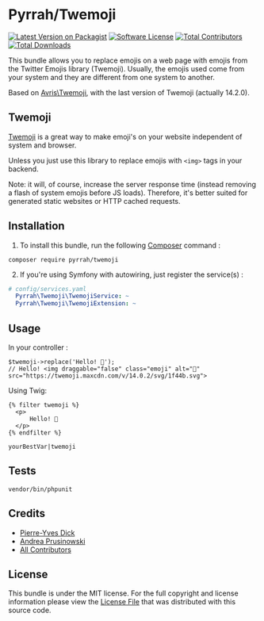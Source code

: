 # Pyrrah/Twemoji

[![Latest Version on Packagist][ico-version]][link-packagist]
[![Software License][ico-license]](LICENSE)
[![Total Contributors][ico-contributors]][link-contributors]
[![Total Downloads][ico-downloads]][link-downloads]

This bundle allows you to replace emojis on a web page with emojis from the Twitter Emojis library (Twemoji).
Usually, the emojis used come from your system and they are different from one system to another.

Based on [Avris\Twemoji](https://gitlab.com/Avris/Twemoji), with the last version of Twemoji (actually 14.2.0).

Twemoji
-------
[Twemoji](https://github.com/twitter/twemoji) is a great way to make emoji's on your website independent of system and browser.

Unless you just use this library to replace emojis with `<img>` tags in your backend.

Note: it will, of course, increase the server response time (instead removing a flash of system emojis before JS loads).
Therefore, it's better suited for generated static websites or HTTP cached requests.

Installation
------------

  1. To install this bundle, run the following [Composer](https://getcomposer.org/) command :

  ```
  composer require pyrrah/twemoji
  ```

  2. If you're using Symfony with autowiring, just register the service(s) :

  ```yaml
  # config/services.yaml
    Pyrrah\Twemoji\TwemojiService: ~
    Pyrrah\Twemoji\TwemojiExtension: ~
  ```


Usage
-----

In your controller :

  ```
  $twemoji->replace('Hello! 👋');
  // Hello! <img draggable="false" class="emoji" alt="👋" src="https://twemoji.maxcdn.com/v/14.0.2/svg/1f44b.svg">
  ```

Using Twig:
  ```
  {% filter twemoji %}
    <p>
        Hello! 👋
    </p>
  {% endfilter %}
  ```

  ```
  yourBestVar|twemoji
  ```

## Tests

  ```
  vendor/bin/phpunit
  ```

Credits
-------

- [Pierre-Yves Dick][link-author]
- [Andrea Prusinowski][link-author-origine]
- [All Contributors][link-contributors]

License
-------

This bundle is under the MIT license. For the full copyright and license
information please view the [License File](LICENSE) that was distributed with this source code.

[ico-version]: https://img.shields.io/packagist/v/pyrrah/twemoji.svg?style=flat-square
[ico-license]: https://img.shields.io/badge/license-MIT-brightgreen.svg?style=flat-square
[ico-contributors]: https://img.shields.io/github/contributors/Pyrrah/twemoji?style=flat-square
[ico-downloads]: https://img.shields.io/packagist/dt/pyrrah/twemoji.svg?style=flat-square

[link-packagist]: https://packagist.org/packages/pyrrah/twemoji
[link-downloads]: https://packagist.org/packages/pyrrah/twemoji
[link-author]: https://github.com/Pyrrah
[link-author-origine]: https://gitlab.com/Avris
[link-contributors]: ../../contributors
